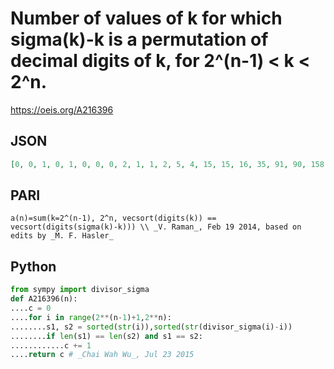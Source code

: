 # Number of values of k for which sigma\(k\)\-k is a permutation of decimal digits of k, for 2^\(n\-1\) < k < 2^n\.
https://oeis.org/A216396
## JSON
```JSON
[0, 0, 1, 0, 1, 0, 0, 0, 2, 1, 1, 2, 5, 4, 15, 15, 16, 35, 91, 90, 158, 345, 586, 694, 1549, 2700, 3363]
```
## PARI
```PARI
a(n)=sum(k=2^(n-1), 2^n, vecsort(digits(k)) == vecsort(digits(sigma(k)-k))) \\ _V. Raman_, Feb 19 2014, based on edits by _M. F. Hasler_
```
## Python
```Python
from sympy import divisor_sigma
def A216396(n):
....c = 0
....for i in range(2**(n-1)+1,2**n):
........s1, s2 = sorted(str(i)),sorted(str(divisor_sigma(i)-i))
........if len(s1) == len(s2) and s1 == s2:
............c += 1
....return c # _Chai Wah Wu_, Jul 23 2015
```
